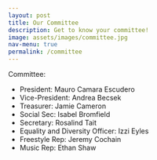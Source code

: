 ```yaml
---
layout: post
title: Our Committee
description: Get to know your committee!
image: assets/images/committee.jpg
nav-menu: true
permalink: /committee
---
```


Committee:

- President: Mauro Camara Escudero
- Vice-President: Andrea Becsek
- Treasurer: Jamie Cameron
- Social Sec: Isabel Bromfield
- Secretary: Rosalind Tait
- Equality and Diversity Officer: Izzi Eyles
- Freestyle Rep: Jeremy Cochain
- Music Rep: Ethan Shaw
